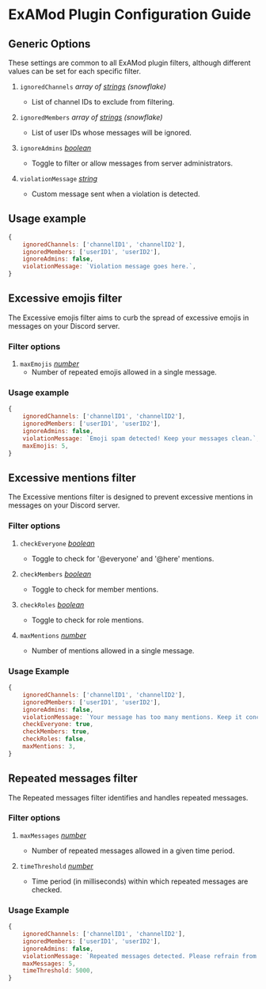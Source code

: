 # ExAMod Plugin Configuration Guide

## Generic Options

These settings are common to all ExAMod plugin filters, although different values can be set for each specific filter.

1. `ignoredChannels` _array of [strings](https://developer.mozilla.org/en-US/docs/Web/JavaScript/Reference/Global_Objects/String) (snowflake)_

    - List of channel IDs to exclude from filtering.

2. `ignoredMembers` _array of [strings](https://developer.mozilla.org/en-US/docs/Web/JavaScript/Reference/Global_Objects/String) (snowflake)_

    - List of user IDs whose messages will be ignored.

3. `ignoreAdmins` _[boolean](https://developer.mozilla.org/en-US/docs/Web/JavaScript/Reference/Global_Objects/Boolean)_

    - Toggle to filter or allow messages from server administrators.

4. `violationMessage` _[string](https://developer.mozilla.org/en-US/docs/Web/JavaScript/Reference/Global_Objects/String)_
    - Custom message sent when a violation is detected.

## Usage example

```js
{
    ignoredChannels: ['channelID1', 'channelID2'],
    ignoredMembers: ['userID1', 'userID2'],
    ignoreAdmins: false,
    violationMessage: `Violation message goes here.`,
}
```

## Excessive emojis filter

The Excessive emojis filter aims to curb the spread of excessive emojis in messages on your Discord server.

### Filter options

1. `maxEmojis` _[number](https://developer.mozilla.org/en-US/docs/Web/JavaScript/Reference/Global_Objects/Number)_
    - Number of repeated emojis allowed in a single message.

### Usage example

```js
{
    ignoredChannels: ['channelID1', 'channelID2'],
    ignoredMembers: ['userID1', 'userID2'],
    ignoreAdmins: false,
    violationMessage: `Emoji spam detected! Keep your messages clean.`,
    maxEmojis: 5,
}
```

## Excessive mentions filter

The Excessive mentions filter is designed to prevent excessive mentions in messages on your Discord server.

### Filter options

1. `checkEveryone` _[boolean](https://developer.mozilla.org/en-US/docs/Web/JavaScript/Reference/Global_Objects/Boolean)_

    - Toggle to check for '@everyone' and '@here' mentions.

2. `checkMembers` _[boolean](https://developer.mozilla.org/en-US/docs/Web/JavaScript/Reference/Global_Objects/Boolean)_

    - Toggle to check for member mentions.

3. `checkRoles` _[boolean](https://developer.mozilla.org/en-US/docs/Web/JavaScript/Reference/Global_Objects/Boolean)_

    - Toggle to check for role mentions.

4. `maxMentions` _[number](https://developer.mozilla.org/en-US/docs/Web/JavaScript/Reference/Global_Objects/Number)_
    - Number of mentions allowed in a single message.

### Usage Example

```js
{
    ignoredChannels: ['channelID1', 'channelID2'],
    ignoredMembers: ['userID1', 'userID2'],
    ignoreAdmins: false,
    violationMessage: `Your message has too many mentions. Keep it concise.`,
    checkEveryone: true,
    checkMembers: true,
    checkRoles: false,
    maxMentions: 3,
}
```

## Repeated messages filter

The Repeated messages filter identifies and handles repeated messages.

### Filter options

1. `maxMessages` _[number](https://developer.mozilla.org/en-US/docs/Web/JavaScript/Reference/Global_Objects/Number)_

    - Number of repeated messages allowed in a given time period.

2. `timeThreshold` _[number](https://developer.mozilla.org/en-US/docs/Web/JavaScript/Reference/Global_Objects/Number)_
    - Time period (in milliseconds) within which repeated messages are checked.

### Usage Example

```js
{
    ignoredChannels: ['channelID1', 'channelID2'],
    ignoredMembers: ['userID1', 'userID2'],
    ignoreAdmins: false,
    violationMessage: `Repeated messages detected. Please refrain from spamming.`,
    maxMessages: 5,
    timeThreshold: 5000,
}
```

